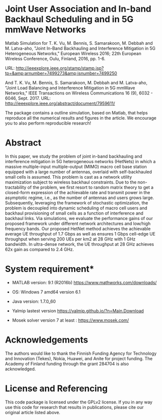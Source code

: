 # Joint User Association and In-band Backhaul Scheduling and in 5G mmWave Networks
Matlab Simulation for T. K. Vu, M. Bennis, S. Samarakoon, M. Debbah and M. Latva-aho, "Joint In-Band Backhauling and Interference Mitigation in 5G Heterogeneous Networks," European Wireless 2016; 22th European Wireless Conference, Oulu, Finland, 2016, pp. 1-6. 

URL: http://ieeexplore.ieee.org/stamp/stamp.jsp?tp=&amp;arnumber=7499273&amp;isnumber=7499250

And T. K. Vu, M. Bennis, S. Samarakoon, M. Debbah and M. Latva-aho, "Joint Load Balancing and Interference Mitigation in 5G mmWave Networks," IEEE Transactions on Wireless Communications 16 (9), 6032 - 6046, Sept. 2017.
URL: http://ieeexplore.ieee.org/abstract/document/7959611/

The package contains a outline simulation, based on Matlab, that helps reproduce all the numerical results and figures in the article. We encourage you to also perform reproducible research!

# Abstract 
In this paper, we study the problem of joint in-band backhauling and interference mitigation in 5G heterogeneous networks (HetNets) in which a massive multiple-input multiple-output (MIMO) macro cell base station equipped with a large number of antennas, overlaid with self-backhauled small cells is assumed. This problem is cast as a network utility maximization subject to wireless backhaul constraints. Due to the non-tractability of the problem, we first resort to random matrix theory to get a closed-form expression of the achievable rate and transmit power in the asymptotic regime, i.e., as the number of antennas and users grows large. Subsequently, leveraging the framework of stochastic optimization, the problem is decoupled into dynamic scheduling of macro cell users and backhaul provisioning of small cells as a function of interference and backhaul links. Via simulations, we evaluate the performance gains of our proposed framework under different network architectures and low/high frequency bands. Our proposed HetNet method achieves the achievable average UE throughput of 1.7 Gbps as well as ensures 1 Gbps cell-edge UE throughput when serving 200 UEs per km2 at 28 GHz with 1 GHz bandwidth. In ultra-dense network, the UE throughput at 28 GHz achieves 62x gain as compared to 2.4 GHz.

# System requirement*
-  MATLAB version: 9.1 (R2016b)  https://www.mathworks.com/downloads/

- OS: Windows 7 amd64 version 6.1

- Java version: 1.7.0_60

- Yalmip lastest version https://yalmip.github.io/?n=Main.Download

- Mosek solver version 7 at least : https://www.mosek.com/

# Acknowledgements
The authors would like to thank the Finnish Funding Agency for Technology and Innovation (Tekes), Nokia, Huawei, and Anite for project funding. The Academy of Finland funding through the grant 284704 is also acknowledged.

# License and Referencing
This code package is licensed under the GPLv2 license. If you in any way use this code for research that results in publications, please cite our original article listed above.
